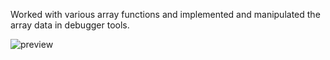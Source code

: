 Worked with various array functions and implemented and manipulated the array data in debugger tools.

![preview](https://user-images.githubusercontent.com/55053737/115041990-b28f2f80-9ef0-11eb-9b3d-32c113c30183.png)
